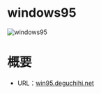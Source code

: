 # windows95

![windows95](https://user-images.githubusercontent.com/74271220/169658322-dffe27a3-bc4b-460e-9fd4-a7753a5925d2.png)

# 概要

- URL：[win95.deguchihi.net](https://win95.deguchihi.net) 
